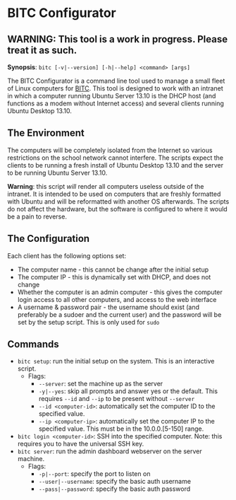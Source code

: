 BITC Configurator
=================

## WARNING: This tool is a work in progress. Please treat it as such.

**Synopsis**: `bitc [-v|--version] [-h|--help] <command> [args]`

The BITC Configurator is a command line tool used to manage a small fleet of Linux computers for [BITC][]. This tool is designed to work with an intranet in which a computer running Ubuntu Server 13.10 is the DHCP host (and functions as a modem without Internet access) and several clients running Ubuntu Desktop 13.10.

## The Environment
The computers will be completely isolated from the Internet so various restrictions on the school network cannot interfere. The scripts expect the clients to be running a fresh install of Ubuntu Desktop 13.10 and the server to be running Ubuntu Server 13.10.

**Warning**: this script *will* render all computers useless outside of the intranet. It is intended to be used on computers that are freshly formatted with Ubuntu and will be reformatted with another OS afterwards. The scripts do not affect the hardware, but the software is configured to where it would be a pain to reverse.

## The Configuration
Each client has the following options set:
- The computer name - this cannot be change after the initial setup
- The computer IP - this is dynamically set with DHCP, and does not change
- Whether the computer is an admin computer - this gives the computer login access to all other computers, and access to the web interface
- A username & password pair - the username should exist (and preferably be a sudoer and the current user) and the password will be set by the setup script. This is only used for `sudo`

## Commands
- `bitc setup`: run the initial setup on the system. This is an interactive script.
	- Flags:
		- `--server`: set the machine up as the server
		- `-y|--yes`: skip all prompts and answer yes or the default. This requires `--id` and `--ip` to be present without `--server`
		- `--id <computer-id>`: automatically set the computer ID to the specified value.
		- `--ip <computer-ip>`: automatically set the computer IP to the specified value. This must be in the 10.0.0.[5-150] range.
- `bitc login <computer-id>`: SSH into the specified computer. Note: this requires you to have the universal SSH key.
- `bitc server`: run the admin dashboard webserver on the server machine.
	- Flags:
		- `-p|--port`: specify the port to listen on
		- `--user|--username`: specify the basic auth username
		- `--pass|--password`: specify the basic auth password
	

[BITC]: http://example.com
